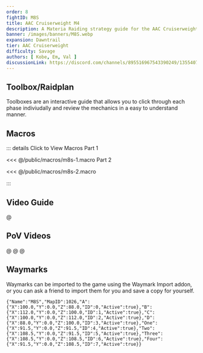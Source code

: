 ```yaml
---
order: 8
fightID: M8S
title: AAC Cruiserweight M4
description: A Materia Raiding strategy guide for the AAC Cruiserweight M8 Savage fight in Final Fantasy XIV for the Materia Datacenter.
banner: /images/banners/M8S.webp
expansion: Dawntrail
tier: AAC Cruiserweight
difficulty: Savage
authors: [ Kobe, Em, Val ]
discussionLink: https://discord.com/channels/895516967543390249/1355407851677421698
---
```


## Toolbox/Raidplan
Toolboxes are an interactive guide that allows you to click through each phase indiviudally and review the mechanics in a easy to understand manner.

<ActionGroup
:actions=" [
{ title: 'Phase 1', color: 'blue', href: 'https://raidplan.io/plan/cDlHvB-NLIHMrzx0' },
{ title: 'Phase 2', color: 'red', href: 'https://raidplan.io/plan/hlSXiV_NFEPfGo8h' }
]"
/>

## Macros

::: details Click to View Macros
Part 1

<<< @/public/macros/m8s-1.macro
Part 2

<<< @/public/macros/m8s-2.macro

:::

## Video Guide

@[](https://youtu.be/jnjuHZSSWlc)


## PoV Videos
@[](https://youtu.be/w7CxKq2IeyQ)
@[](https://youtu.be/olxudnLVF9Y)
@[](https://youtu.be/KdV73V6hl9E)

## Waymarks
Waymarks can be imported to the game using the Waymark Import addon, or you can ask a friend to import them for you and save a copy for yourself.

```
{"Name":"M8S","MapID":1026,"A":{"X":100.0,"Y":0.0,"Z":88.0,"ID":0,"Active":true},"B":{"X":112.0,"Y":0.0,"Z":100.0,"ID":1,"Active":true},"C":{"X":100.0,"Y":0.0,"Z":112.0,"ID":2,"Active":true},"D":{"X":88.0,"Y":0.0,"Z":100.0,"ID":3,"Active":true},"One":{"X":91.5,"Y":0.0,"Z":91.5,"ID":4,"Active":true},"Two":{"X":108.5,"Y":0.0,"Z":91.5,"ID":5,"Active":true},"Three":{"X":108.5,"Y":0.0,"Z":108.5,"ID":6,"Active":true},"Four":{"X":91.5,"Y":0.0,"Z":108.5,"ID":7,"Active":true}}
```
